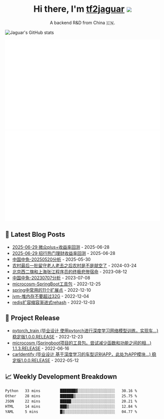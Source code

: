 <h1 align="center">Hi there, I'm <a href="https://tf2jaguar.github.io/" target="_blank">tf2jaguar</a> <img
src="https://github.com/blackcater/blackcater/raw/main/images/Hi.gif" height="32" /></h1>

<p align="center">A backend R&D from China 🇨🇳.</p>

<!-- github_readme_stats starts -->
![Jaguar's GitHub stats](https://github-readme-stats.vercel.app/api?username=tf2jaguar&count_private=true&show_icons=true&bg_color=30,e96443,904e95&icon_color=fff&&title_color=fff&text_color=fff)
<!-- github_readme_stats ends -->

<!-- custom_generate_github_stats starts -->
![](https://raw.githubusercontent.com/tf2jaguar/tf2jaguar/main/generated/overview.svg)
![](https://raw.githubusercontent.com/tf2jaguar/tf2jaguar/main/generated/languages.svg)
<!-- custom_generate_github_stats ends -->

## 📝 Latest Blog Posts

<!-- recent_blogs starts -->
* <a href='https://tf2jaguar.dpdns.org/webank-plus.html' target='_blank'>2025-06-29 微众plus+收益率回测</a> - 2025-06-28
* <a href='https://tf2jaguar.dpdns.org/cmb.html' target='_blank'>2025-06-29 招行热门理财收益率回测</a> - 2025-06-28
* <a href='https://tf2jaguar.dpdns.org/sh601888-20250520.html' target='_blank'>中国中免-20250520分析</a> - 2025-05-30
* <a href='https://tf2jaguar.dpdns.org/shanxi-rural-elderly-empty.html' target='_blank'>农村最后一批留守老人老去之后农村是不是就空了</a> - 2024-03-24
* <a href='https://tf2jaguar.dpdns.org/life-beijing-shanghai-programer.html' target='_blank'>北京西二旗和上海张江程序员的终极悲惨宿命</a> - 2023-08-12
* <a href='https://tf2jaguar.dpdns.org/sh601888-20230707.html' target='_blank'>中国中免-20230707分析</a> - 2023-07-08
* <a href='https://tf2jaguar.dpdns.org/project-microcosm.html' target='_blank'>microcosm-SpringBoot工具包</a> - 2022-12-25
* <a href='https://tf2jaguar.dpdns.org/srping-extension-point.html' target='_blank'>spring中常用的11个扩展点</a> - 2022-12-10
* <a href='https://tf2jaguar.dpdns.org/jvm-heap-size.html' target='_blank'>jvm-堆内存不要超过32G</a> - 2022-12-04
* <a href='https://tf2jaguar.dpdns.org/redis-progressive-rehash.html' target='_blank'>redis扩容缩容渐进式rehash</a> - 2022-12-03
<!-- recent_blogs ends -->

## 🎯 Project Release

<!-- github_recent_releases starts -->
* <a href='https://github.com/tf2jaguar/pytorch_train/releases/tag/1.0.0.RELEASE' target='_blank'>pytorch_train (毕业设计 使用pytorch进行深度学习网络模型训练，实现车...) 稳定版1.0.0.RELEASE</a> - 2022-12-23
* <a href='https://github.com/tf2jaguar/microcosm/releases/tag/1.1.3.RELEASE' target='_blank'>microcosm (Springboot项目的工具包。尝试减少函数和功能之间的相...) 1.1.3.RELEASE</a> - 2022-06-16
* <a href='https://github.com/tf2jaguar/carIdentify/releases/tag/1.0.0.RELEASE' target='_blank'>carIdentify (毕业设计 基于深度学习的车型识别APP，此处为APP模块...) 稳定版1.0.0.RELEASE</a> - 2022-05-12
<!-- github_recent_releases ends -->

## 📈 Weekly Development Breakdown

<!--START_SECTION:waka-->

```txt
Python   33 mins         ███████▓░░░░░░░░░░░░░░░░░   30.16 %
Other    28 mins         ██████▒░░░░░░░░░░░░░░░░░░   25.75 %
JSON     22 mins         █████░░░░░░░░░░░░░░░░░░░░   20.21 %
HTML     14 mins         ███▒░░░░░░░░░░░░░░░░░░░░░   12.84 %
YAML     5 mins          █▒░░░░░░░░░░░░░░░░░░░░░░░   04.77 %
```

<!--END_SECTION:waka-->

